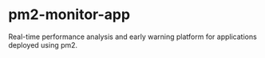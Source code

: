 # pm2-monitor-app
Real-time performance analysis and early warning platform for applications deployed using pm2.
